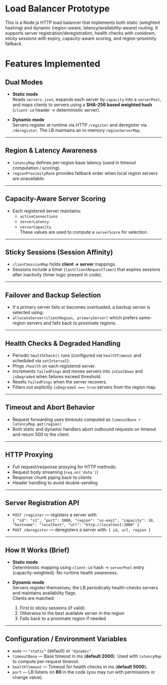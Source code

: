 # Load Balancer Prototype

This is a Node.js HTTP load balancer that implements both static (weighted hashing) and dynamic (region-aware, latency/availability-aware) routing. It supports server registration/deregistration, health checks with cooldown, sticky sessions with expiry, capacity-aware scoring, and region-proximity fallback.


# Features Implemented

## Dual Modes

- **Static mode**  
  Reads `servers.json`, expands each server by `capacity` into a `serverPool`, and maps clients to servers using a **SHA-256 based weighted hash** (`client-id` header → deterministic server).

- **Dynamic mode**  
  Servers register at runtime via HTTP `/register` and deregister via `/deregister`. The LB maintains an in-memory `regionServerMap`.

---

## Region & Latency Awareness

- `latencyMap` defines per-region base latency (used in timeout computation / scoring).
- `regionProximityRank` provides fallback order when local region servers are unavailable.

---

## Capacity-Aware Server Scoring

- Each registered server maintains:
  - `activeConnections`
  - `serverLatency`
  - `serverCapacity`  
  These values are used to compute a `serverScore` for selection.

---

## Sticky Sessions (Session Affinity)

- `clientSessionMap` holds **client → server** mappings.
- Sessions include a timer (`lastClientRequestTimer`) that expires sessions after inactivity (timer logic present in code).

---

## Failover and Backup Selection

- If a primary server fails or becomes overloaded, a backup server is selected using:
- `allocateServer(clientRegion, primaryServer)` which prefers same-region servers and falls back to proximate regions.

---

## Health Checks & Degraded Handling

- Periodic `healthCheck()` runs (configured via `healthTimeout` and scheduled via `setInterval`):
- Pings `/health` on each registered server.
- Increments `failedPings` and moves servers into `inCoolDown` and `isDegraded` when failures exceed threshold.
- Resets `failedPings` when the server recovers.
- Filters out explicitly `isDegraded === true` servers from the region map.

---

## Timeout and Abort Behavior

- Request forwarding uses timeouts computed as `timeoutBase + latencyMap.get(region)`
- Both static and dynamic handlers abort outbound requests on timeout and return 500 to the client.

---

## HTTP Proxying

- Full request/response proxying for HTTP methods:
- Request body streaming (`req.on('data')`)
- Response chunk piping back to clients
- Header handling to avoid double-sending

---

## Server Registration API

- `POST /register` — registers a server with:  
  `{ "id": "s1", "port": 3000, "region": "us-east", "capacity": 10, "hostname": "localhost", "url": "http://localhost:3000" }`
- `POST /deregister` — deregisters a server with: `{ id, url, region }`

---

## How It Works (Brief)

- **Static mode**  
  Deterministic mapping using `client-id` hash → `serverPool` entry (capacity-weighted). No runtime health awareness.

- **Dynamic mode**  
  Servers register themselves; the LB periodically health-checks servers and maintains availability flags.  
  Clients are matched:
  1. First to sticky sessions (if valid)
  2. Otherwise to the best available server in the region
  3. Falls back to a proximate region if needed

---

## Configuration / Environment Variables

- `mode` — `"static"` (default) or `"dynamic"`.
- `timeoutBase` — Base timeout in ms (**default 2000**). Used with `latencyMap` to compute per-request timeout.
- `healthTimeout` — Timeout for health checks in ms (**default 5000**).
- `port` — LB listens on **80** in the code (you may run with permissions or change value).




